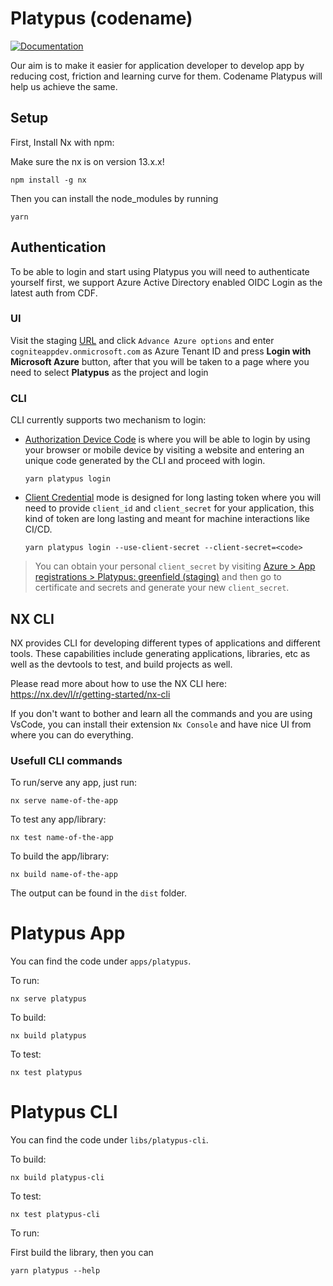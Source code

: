# Platypus (codename)

[![Documentation](https://img.shields.io/badge/Documentation-blue)](https://cog.link/devx)

Our aim is to make it easier for application developer to develop app by reducing cost, friction and learning curve for them. Codename Platypus will help us achieve the same.

## Setup

First, Install Nx with npm:

Make sure the nx is on version 13.x.x!

```
npm install -g nx
```

Then you can install the node_modules by running

```
yarn
```

## Authentication

To be able to login and start using Platypus you will need to authenticate yourself first, we support Azure Active Directory enabled OIDC Login as the latest auth from CDF.

### UI

Visit the staging [URL](http://platypus.staging.cogniteapp.com) and click `Advance Azure options` and enter `cogniteappdev.onmicrosoft.com` as Azure Tenant ID and press **Login with Microsoft Azure** button, after that you will be taken to a page where you need to select **Platypus** as the project and login

### CLI

CLI currently supports two mechanism to login:

- [Authorization Device Code](https://docs.microsoft.com/en-us/azure/active-directory/develop/v2-oauth2-device-code) is where you will be able to login by using your browser or mobile device by visiting a website and entering an unique code generated by the CLI and proceed with login.

    `yarn platypus login`

- [Client Credential](https://docs.microsoft.com/en-us/azure/active-directory/develop/v2-oauth2-client-creds-grant-flow) mode is designed for long lasting token where you will need to provide `client_id` and `client_secret` for your application, this kind of token are long lasting and meant for machine interactions like CI/CD.

    `yarn platypus login --use-client-secret --client-secret=<code>`

> You can obtain your personal `client_secret` by visiting [Azure > App registrations > Platypus: greenfield (staging)](https://portal.azure.com/#blade/Microsoft_AAD_RegisteredApps/ApplicationMenuBlade/Credentials/appId/4770c0f1-7bb6-43b5-8c37-94f2a9306757/isMSAApp/) and then go to certificate and secrets and generate your new `client_secret`.

## NX CLI

NX provides CLI for developing different types of applications and different tools. These capabilities include generating applications, libraries, etc as well as the devtools to test, and build projects as well.

Please read more about how to use the NX CLI here:
https://nx.dev/l/r/getting-started/nx-cli

If you don't want to bother and learn all the commands and you are using VsCode, you can install their extension `Nx Console` and have nice UI from where you can do everything.

### Usefull CLI commands

To run/serve any app, just run:

`nx serve name-of-the-app`

To test any app/library:

`nx test name-of-the-app`

To build the app/library:

`nx build name-of-the-app`

The output can be found in the `dist` folder.

# Platypus App

You can find the code under `apps/platypus`.

To run:

`nx serve platypus`

To build:

`nx build platypus`

To test:

`nx test platypus`

# Platypus CLI

You can find the code under `libs/platypus-cli`.

To build:

`nx build platypus-cli`

To test:

`nx test platypus-cli`

To run:

First build the library, then you can

`yarn platypus --help`
